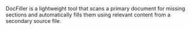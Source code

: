 DocFiller is a lightweight tool that scans a primary document for missing sections and automatically fills them using relevant content from a secondary source file.